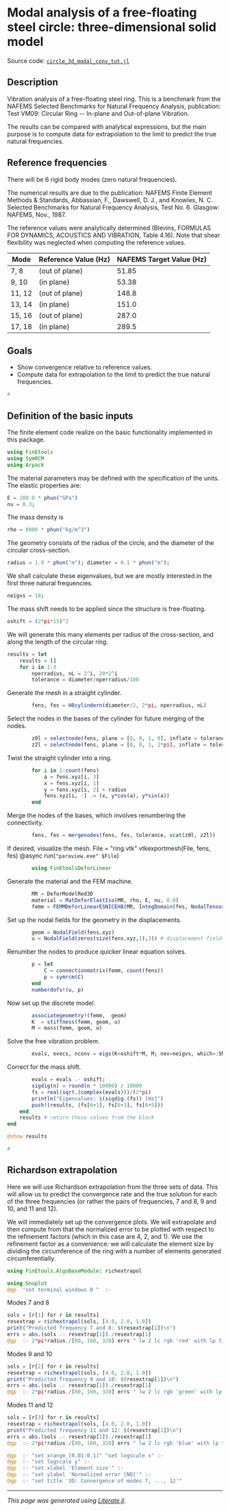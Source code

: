 # Modal analysis of a free-floating steel circle: three-dimensional solid model

Source code: [`circle_3d_modal_conv_tut.jl`](circle_3d_modal_conv_tut.jl)

## Description

Vibration analysis of a free-floating steel ring. This is a
benchmark from the NAFEMS Selected Benchmarks for Natural Frequency Analysis,
publication: Test VM09: Circular Ring --  In-plane and Out-of-plane
Vibration.

The results can be compared with analytical expressions, but the main purpose
is to compute data for extrapolation to the limit to predict the true natural
frequencies.

## Reference frequencies

There will be 6 rigid body modes (zero natural frequencies).

The numerical results are due to the publication:
NAFEMS Finite Element Methods & Standards, Abbassian, F., Dawswell, D. J., and
Knowles, N. C. Selected Benchmarks for Natural Frequency Analysis, Test No.
6. Glasgow: NAFEMS, Nov., 1987.

The reference values were analytically determined (Blevins, FORMULAS FOR
DYNAMICS, ACOUSTICS AND VIBRATION, Table 4.16). Note that shear flexibility
was neglected when computing the reference values.

 | Mode       |         Reference Value (Hz)  |  NAFEMS Target Value (Hz) |
 | -------   |     -------  |  ------- |
 | 7, 8 | (out of plane)   |        51.85          |         52.29  |
 | 9, 10 |  (in plane)       |       53.38         |          53.97  |
 | 11, 12 |  (out of plane)   |     148.8          |         149.7  |
 | 13, 14 |  (in plane)       |     151.0          |         152.4  |
 | 15, 16 |  (out of plane)   |     287.0          |         288.3  |
 |  17, 18 |  (in plane)      |      289.5         |          288.3  |

## Goals

- Show convergence relative to reference values.
- Compute data for extrapolation to the limit to predict the true natural
  frequencies.

```julia
#
```

## Definition of the basic inputs

The finite element code realize on the basic functionality implemented in this
package.

```julia
using FinEtools
using SymRCM
using Arpack
```

The material parameters may be defined with the specification of the units.
The elastic properties are:

```julia
E = 200.0 * phun("GPa")
nu = 0.3;
```

The mass density is

```julia
rho = 8000 * phun("kg/m^3")
```

The geometry consists of the radius of the circle, and the diameter of the
circular cross-section.

```julia
radius = 1.0 * phun("m"); diameter = 0.1 * phun("m");
```

We shall calculate these eigenvalues, but we are mostly interested in the
first three  natural frequencies.

```julia
neigvs = 18;
```

The mass shift needs to be applied since the structure is free-floating.

```julia
oshift = (2*pi*15)^2
```

We will generate this many elements per radius of the cross-section, and along
the length of the circular ring.

```julia
results = let
    results = []
    for i in 1:3
        nperradius, nL = 2^i, 20*2^i
        tolerance = diameter/nperradius/100
```

Generate the mesh in a straight cylinder.

```julia
        fens, fes = H8cylindern(diameter/2, 2*pi, nperradius, nL)
```

Select the nodes in the bases of the cylinder for future merging of the nodes.

```julia
        z0l = selectnode(fens, plane = [0, 0, 1, 0], inflate = tolerance)
        z2l = selectnode(fens, plane = [0, 0, 1, 2*pi], inflate = tolerance)
```

Twist the straight cylinder into a ring.

```julia
        for i in 1:count(fens)
            a = fens.xyz[i, 3]
            x = fens.xyz[i, 1]
            y = fens.xyz[i, 2] + radius
            fens.xyz[i, :] .= (x, y*cos(a), y*sin(a))
        end
```

Merge the nodes of the bases, which involves renumbering the connectivity.

```julia
        fens, fes = mergenodes(fens, fes, tolerance, vcat(z0l, z2l))
```

If desired, visualize the mesh.
File = "ring.vtk"
vtkexportmesh(File, fens, fes)
@async run(`"paraview.exe" $File`)

```julia
        using FinEtoolsDeforLinear
```

Generate the material and the FEM machine.

```julia
        MR = DeforModelRed3D
        material = MatDeforElastIso(MR, rho, E, nu, 0.0)
        femm = FEMMDeforLinearESNICEH8(MR, IntegDomain(fes, NodalTensorProductRule(3)), material)
```

Set up the nodal fields for the geometry in the displacements.

```julia
        geom = NodalField(fens.xyz)
        u = NodalField(zeros(size(fens.xyz,1),3)) # displacement field
```

Renumber the nodes to produce quicker linear equation solves.

```julia
        p = let
            C = connectionmatrix(femm, count(fens))
            p = symrcm(C)
        end
        numberdofs!(u, p)
```

Now set up the discrete model.

```julia
        associategeometry!(femm,  geom)
        K  = stiffness(femm, geom, u)
        M = mass(femm, geom, u)
```

Solve the free vibration problem.

```julia
        evals, evecs, nconv = eigs(K+oshift*M, M; nev=neigvs, which=:SM)
```

Correct for the mass shift.

```julia
        evals = evals .- oshift;
        sigdig(n) = round(n * 10000) / 10000
        fs = real(sqrt.(complex(evals)))/(2*pi)
        println("Eigenvalues: $(sigdig.(fs)) [Hz]")
        push!(results, (fs[6+1], fs[6+3], fs[6+5]))
    end
    results # return these values from the block
end

@show results

#
```

## Richardson extrapolation

Here we will use Richardson extrapolation from the three sets of data. This
will allow us to predict the convergence rate and the true solution for each
of the three frequencies (or rather the pairs of frequencies, 7 and 8, 9 and
10, and 11 and 12).

We will immediately set up the convergence plots. We will extrapolate and then
compute from that the normalized error to be plotted with respect to the
refinement factors (which in this case are 4, 2, and 1). We use the
refinement factor as a convenience: we will calculate the element size by
dividing the circumference of the ring with a number of elements generated
circumferentially.

```julia
using FinEtools.AlgoBaseModule: richextrapol

using Gnuplot
@gp  "set terminal windows 0 "  :-
```

Modes 7 and 8

```julia
sols = [r[1] for r in results]
resextrap = richextrapol(sols, [4.0, 2.0, 1.0])
print("Predicted frequency 7 and 8: $(resextrap[1])\n")
errs = abs.(sols .- resextrap[1])./resextrap[1]
@gp  :- 2*pi*radius./[80, 160, 320] errs " lw 2 lc rgb 'red' with lp title 'Mode 7, 8' "  :-
```

Modes 9 and 10

```julia
sols = [r[2] for r in results]
resextrap = richextrapol(sols, [4.0, 2.0, 1.0])
print("Predicted frequency 9 and 10: $(resextrap[1])\n")
errs = abs.(sols .- resextrap[1])./resextrap[1]
@gp  :- 2*pi*radius./[80, 160, 320] errs " lw 2 lc rgb 'green' with lp title 'Mode 9, 10' "  :-
```

Modes 11 and 12

```julia
sols = [r[3] for r in results]
resextrap = richextrapol(sols, [4.0, 2.0, 1.0])
print("Predicted frequency 11 and 12: $(resextrap[1])\n")
errs = abs.(sols .- resextrap[1])./resextrap[1]
@gp  :- 2*pi*radius./[80, 160, 320] errs " lw 2 lc rgb 'blue' with lp title 'Mode 11, 12' "  :-

@gp  :- "set xrange [0.01:0.1]" "set logscale x" :-
@gp  :- "set logscale y" :-
@gp  :- "set xlabel 'Element size'" :-
@gp  :- "set ylabel 'Normalized error [ND]'" :-
@gp  :- "set title '3D: Convergence of modes 7, ..., 12'"
```

---

*This page was generated using [Literate.jl](https://github.com/fredrikekre/Literate.jl).*

